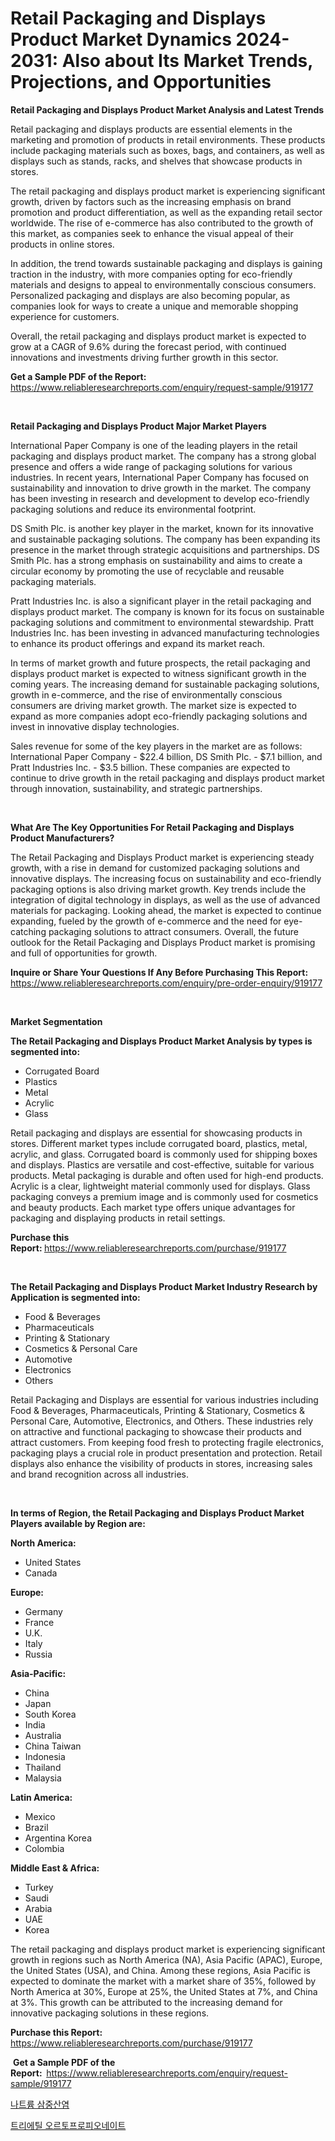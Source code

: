 <p><h1>Retail Packaging and Displays Product Market Dynamics 2024-2031: Also about Its Market Trends, Projections, and Opportunities</h1></p><p><strong>Retail Packaging and Displays Product Market Analysis and Latest Trends</strong></p>
<p><p>Retail packaging and displays products are essential elements in the marketing and promotion of products in retail environments. These products include packaging materials such as boxes, bags, and containers, as well as displays such as stands, racks, and shelves that showcase products in stores.</p><p>The retail packaging and displays product market is experiencing significant growth, driven by factors such as the increasing emphasis on brand promotion and product differentiation, as well as the expanding retail sector worldwide. The rise of e-commerce has also contributed to the growth of this market, as companies seek to enhance the visual appeal of their products in online stores.</p><p>In addition, the trend towards sustainable packaging and displays is gaining traction in the industry, with more companies opting for eco-friendly materials and designs to appeal to environmentally conscious consumers. Personalized packaging and displays are also becoming popular, as companies look for ways to create a unique and memorable shopping experience for customers.</p><p>Overall, the retail packaging and displays product market is expected to grow at a CAGR of 9.6% during the forecast period, with continued innovations and investments driving further growth in this sector.</p></p>
<p><strong>Get a Sample PDF of the Report:&nbsp;</strong> <a href="https://www.reliableresearchreports.com/enquiry/request-sample/919177">https://www.reliableresearchreports.com/enquiry/request-sample/919177</a></p>
<p>&nbsp;</p>
<p><strong>Retail Packaging and Displays Product Major Market Players</strong></p>
<p><p>International Paper Company is one of the leading players in the retail packaging and displays product market. The company has a strong global presence and offers a wide range of packaging solutions for various industries. In recent years, International Paper Company has focused on sustainability and innovation to drive growth in the market. The company has been investing in research and development to develop eco-friendly packaging solutions and reduce its environmental footprint.</p><p>DS Smith Plc. is another key player in the market, known for its innovative and sustainable packaging solutions. The company has been expanding its presence in the market through strategic acquisitions and partnerships. DS Smith Plc. has a strong emphasis on sustainability and aims to create a circular economy by promoting the use of recyclable and reusable packaging materials.</p><p>Pratt Industries Inc. is also a significant player in the retail packaging and displays product market. The company is known for its focus on sustainable packaging solutions and commitment to environmental stewardship. Pratt Industries Inc. has been investing in advanced manufacturing technologies to enhance its product offerings and expand its market reach.</p><p>In terms of market growth and future prospects, the retail packaging and displays product market is expected to witness significant growth in the coming years. The increasing demand for sustainable packaging solutions, growth in e-commerce, and the rise of environmentally conscious consumers are driving market growth. The market size is expected to expand as more companies adopt eco-friendly packaging solutions and invest in innovative display technologies.</p><p>Sales revenue for some of the key players in the market are as follows: International Paper Company - $22.4 billion, DS Smith Plc. - $7.1 billion, and Pratt Industries Inc. - $3.5 billion. These companies are expected to continue to drive growth in the retail packaging and displays product market through innovation, sustainability, and strategic partnerships.</p></p>
<p>&nbsp;</p>
<p><strong>What Are The Key Opportunities For Retail Packaging and Displays Product Manufacturers?</strong></p>
<p><p>The Retail Packaging and Displays Product market is experiencing steady growth, with a rise in demand for customized packaging solutions and innovative displays. The increasing focus on sustainability and eco-friendly packaging options is also driving market growth. Key trends include the integration of digital technology in displays, as well as the use of advanced materials for packaging. Looking ahead, the market is expected to continue expanding, fueled by the growth of e-commerce and the need for eye-catching packaging solutions to attract consumers. Overall, the future outlook for the Retail Packaging and Displays Product market is promising and full of opportunities for growth.</p></p>
<p><strong>Inquire or Share Your Questions If Any Before Purchasing This Report:</strong> <a href="https://www.reliableresearchreports.com/enquiry/pre-order-enquiry/919177">https://www.reliableresearchreports.com/enquiry/pre-order-enquiry/919177</a></p>
<p>&nbsp;</p>
<p><strong>Market Segmentation</strong></p>
<p><strong>The Retail Packaging and Displays Product Market Analysis by types is segmented into:</strong></p>
<p><ul><li>Corrugated Board</li><li>Plastics</li><li>Metal</li><li>Acrylic</li><li>Glass</li></ul></p>
<p><p>Retail packaging and displays are essential for showcasing products in stores. Different market types include corrugated board, plastics, metal, acrylic, and glass. Corrugated board is commonly used for shipping boxes and displays. Plastics are versatile and cost-effective, suitable for various products. Metal packaging is durable and often used for high-end products. Acrylic is a clear, lightweight material commonly used for displays. Glass packaging conveys a premium image and is commonly used for cosmetics and beauty products. Each market type offers unique advantages for packaging and displaying products in retail settings.</p></p>
<p><strong>Purchase this Report:&nbsp;</strong><a href="https://www.reliableresearchreports.com/purchase/919177">https://www.reliableresearchreports.com/purchase/919177</a></p>
<p>&nbsp;</p>
<p><strong>The Retail Packaging and Displays Product Market Industry Research by Application is segmented into:</strong></p>
<p><ul><li>Food & Beverages</li><li>Pharmaceuticals</li><li>Printing & Stationary</li><li>Cosmetics & Personal Care</li><li>Automotive</li><li>Electronics</li><li>Others</li></ul></p>
<p><p>Retail Packaging and Displays are essential for various industries including Food & Beverages, Pharmaceuticals, Printing & Stationary, Cosmetics & Personal Care, Automotive, Electronics, and Others. These industries rely on attractive and functional packaging to showcase their products and attract customers. From keeping food fresh to protecting fragile electronics, packaging plays a crucial role in product presentation and protection. Retail displays also enhance the visibility of products in stores, increasing sales and brand recognition across all industries.</p></p>
<p>&nbsp;</p>
<p><strong>In terms of Region, the Retail Packaging and Displays Product Market Players available by Region are:</strong></p>
<p>
    <p> <strong> North America: </strong>
        <ul>
            <li>United States</li>
            <li>Canada</li>
        </ul>
        </p> 
    <p> <strong> Europe: </strong>
        <ul>
            <li>Germany</li>
            <li>France</li>
            <li>U.K.</li>
            <li>Italy</li>
            <li>Russia</li>
        </ul>
        </p> 
    <p> <strong> Asia-Pacific: </strong>
        <ul>
            <li>China</li>
            <li>Japan</li>
            <li>South Korea</li>
            <li>India</li>
            <li>Australia</li>
            <li>China Taiwan</li>
            <li>Indonesia</li>
            <li>Thailand</li>
            <li>Malaysia</li>
        </ul>
        </p> 
    <p> <strong> Latin America: </strong>
        <ul>
            <li>Mexico</li>
            <li>Brazil</li>
            <li>Argentina Korea</li>
            <li>Colombia</li>
        </ul>
        </p> 
    <p> <strong> Middle East & Africa: </strong>
        <ul>
            <li>Turkey</li>
            <li>Saudi</li>
            <li>Arabia</li>
            <li>UAE</li>
            <li>Korea</li>
        </ul>
    </p>
    </p>
<p><p>The retail packaging and displays product market is experiencing significant growth in regions such as North America (NA), Asia Pacific (APAC), Europe, the United States (USA), and China. Among these regions, Asia Pacific is expected to dominate the market with a market share of 35%, followed by North America at 30%, Europe at 25%, the United States at 7%, and China at 3%. This growth can be attributed to the increasing demand for innovative packaging solutions in these regions.</p></p>
<p><strong>Purchase this Report: </strong><a href="https://www.reliableresearchreports.com/purchase/919177">https://www.reliableresearchreports.com/purchase/919177</a></p>
<p>&nbsp;<strong>Get a Sample PDF of the Report:&nbsp;&nbsp;</strong><a href="https://www.reliableresearchreports.com/enquiry/request-sample/919177">https://www.reliableresearchreports.com/enquiry/request-sample/919177</a></p>
<p><strong></strong></p>
<p><p><a href="https://medium.com/@lilmama456456/%EC%86%8C%EB%93%90-%ED%8A%B8%EB%A6%AC%ED%94%8C%EB%A0%88%EC%9D%B4%ED%8A%B8-%EC%8B%9C%EC%9E%A5-%EC%9C%A0%ED%98%95-%EC%9D%91%EC%9A%A9-%EB%B0%8F-%EC%A7%80%EB%A6%AC%EC%97%90-%EC%9D%98%ED%95%9C-%ED%8F%AC%EA%B4%84%EC%A0%81-%ED%8F%89%EA%B0%80-4a0078dc5f4e">나트륨 삼중산염</a></p><p><a href="https://medium.com/@minimini78678/triethyl-orthopropionate-%EC%8B%9C%EC%9E%A5%EC%9D%80-%EC%8B%9C%EC%9E%A5-%EC%A0%90%EC%9C%A0%EC%9C%A8-%EA%B7%9C%EB%AA%A8-%EB%B0%8F-2031%EB%85%84%EA%B9%8C%EC%A7%80-%EC%98%88%EC%83%81%EB%90%9C-%EC%98%88%EC%B8%A1%EC%97%90-%EC%B4%88%EC%A0%90%EC%9D%84-%EB%A7%9E%EC%B6%94%EA%B3%A0-%EC%9E%88%EC%8A%B5%EB%8B%88%EB%8B%A4-5da8d759d023">트리에틸 오르토프로피오네이트</a></p></p>